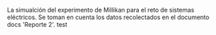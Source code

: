 La simualción del experimento de Millikan para el reto de sistemas eléctricos.
Se toman en cuenta los datos recolectados en el documento docs 'Reporte 2'.
test
